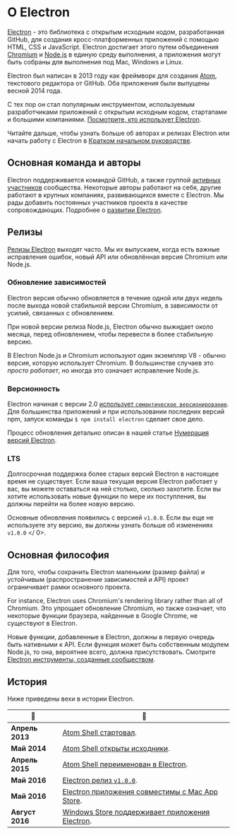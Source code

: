 # О Electron

[Electron](https://electronjs.org) - это библиотека с открытым исходным кодом, разработанная GitHub, для создания кросс-платформенных приложений с помощью HTML, CSS и JavaScript. Electron достигает этого путем объединения [Chromium](https://www.chromium.org/Home) и [Node.js](https://nodejs.org) в единую среду выполнения, а приложения могут быть собраны для выполнения под Mac, Windows и Linux.

Electron был написан в 2013 году как фреймворк для создания [Atom](https://atom.io), текстового редактора от GitHub. Оба приложения были выпущены весной 2014 года.

С тех пор он стал популярным инструментом, используемым разработчиками приложений с открытым исходным кодом, стартапами и большими компаниями. [Посмотрите, кто использует Electron](https://electronjs.org/apps).

Читайте дальше, чтобы узнать больше об авторах и релизах Electron или начать работу с Electron в [Кратком начальном руководстве](quick-start.md).

## Основная команда и авторы

Electron поддерживается командой GitHub, а также группой [активных участников](https://github.com/electron/electron/graphs/contributors) сообщества. Некоторые авторы работают на себя, другие работают в крупных компаниях, развивающихся вместе с Electron. Мы рады добавить постоянных участников проекта в качестве сопровождающих. Подробнее о [развитии Electron](https://github.com/electron/electron/blob/master/CONTRIBUTING.md).

## Релизы

[Релизы Electron](https://github.com/electron/electron/releases) выходят часто. Мы их выпускаем, когда есть важные исправления ошибок, новый API или обновлённая версия Chromium или Node.js.

### Обновление зависимостей

Electron версия обычно обновляется в течение одной или двух недель после выхода новой стабильной версии Chromium, в зависимости от усилий, связанных с обновлением.

При новой версии релиза Node.js, Electron обычно выжидает около месяца, перед обновлением, чтобы перевести в более стабильную версию.

В Electron Node.js и Chromium используют один экземпляр V8 - обычно версия, которую использует Chromium. В большинстве случаев это *просто работает*, но иногда это означает исправление Node.js.

### Версионность

Electron начиная с версии 2.0 [использует `семантическое версионирование`](https://semver.org). Для большинства приложений и при использовании последних версий npm, запуск команды `$ npm install electron` сделает свое дело.

Процесс обновления детально описан в нашей статье [Нумерация версий Electron](electron-versioning.md).

### LTS

Долгосрочная поддержка более старых версий Electron в настоящее время не существует. Если ваша текущая версия Electron работает у вас, вы можете оставаться на ней столько, сколько захотите. Если вы хотите использовать новые функции по мере их поступления, вы должны перейти на более новую версию.

Основные обновления появились с версией `v1.0.0`. Если вы еще не используете эту версию, вы должны  узнать больше об изменениях ` v1.0.0 ` </ 0>.</p> 

## Основная философия

Для того, чтобы сохранить Electron маленьким (размер файла) и устойчивым (распространение зависимостей и API) проект ограничивает рамки основного проекта.

For instance, Electron uses Chromium's rendering library rather than all of Chromium. Это упрощает обновление Chromium, но также означает, что некоторые функции браузера, найденные в Google Chrome, не существуют в Electron.

Новые функции, добавленные в Electron, должны в первую очередь быть нативными к API. Если функция может быть собственным модулем Node.js, то она, вероятнее всего, должна присутствовать. Смотрите [Electron инструменты, созданные сообществом](https://electronjs.org/community).

## История

Ниже приведены вехи в истории Electron.

| :calendar:      | :tada:                                                                                                        |
| --------------- | ------------------------------------------------------------------------------------------------------------- |
| **Апрель 2013** | [Atom Shell стартовал](https://github.com/electron/electron/commit/6ef8875b1e93787fa9759f602e7880f28e8e6b45). |
| **Май 2014**    | [Atom Shell открыты исходники](https://blog.atom.io/2014/05/06/atom-is-now-open-source.html).                 |
| **Апрель 2015** | [Atom Shell переименован в Electron](https://github.com/electron/electron/pull/1389).                         |
| **Май 2016**    | [Electron релиз `v1.0.0`](https://electronjs.org/blog/electron-1-0).                                          |
| **Май 2016**    | [Electron приложения совместимы с Mac App Store](mac-app-store-submission-guide.md).                          |
| **Август 2016** | [Windows Store поддерживает приложения Electron](windows-store-guide.md).                                     |